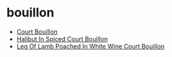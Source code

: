 # bouillon

 * [Court Bouillon](index/c/court-bouillon-231564.json)
 * [Halibut In Spiced Court Bouillon](index/h/halibut-in-spiced-court-bouillon-12005.json)
 * [Leg Of Lamb Poached In White Wine Court Bouillon](index/l/leg-of-lamb-poached-in-white-wine-court-bouillon-101456.json)
